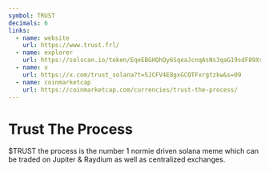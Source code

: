 ```yaml
---
symbol: TRUST
decimals: 6
links:
  - name: website
    url: https://www.trust.frl/
  - name: explorer
    url: https://solscan.io/token/EqeEBGHQhQy6SqeaJcnqAsNs3qaG19sdF89Xsarpump
  - name: x
    url: https://x.com/trust_solana?t=5JCFV4E8gxGCQTFxrgtzkw&s=09
  - name: coinmarketcap
    url: https://coinmarketcap.com/currencies/trust-the-process/
---
```


# Trust The Process

$TRUST the process is the number 1 normie driven solana meme which can be traded on Jupiter & Raydium as well as centralized exchanges.
